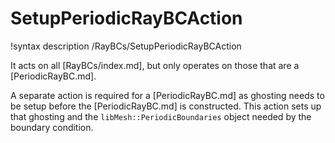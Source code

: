 # SetupPeriodicRayBCAction

!syntax description /RayBCs/SetupPeriodicRayBCAction

It acts on all [RayBCs/index.md], but only operates on those that are a [PeriodicRayBC.md].

A separate action is required for a [PeriodicRayBC.md] as ghosting needs to be setup before
the [PeriodicRayBC.md] is constructed. This action sets up that ghosting and the
`libMesh::PeriodicBoundaries` object needed by the boundary condition.
